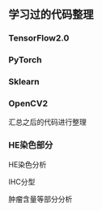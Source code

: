 ## 学习过的代码整理

### TensorFlow2.0

####

### PyTorch

### Sklearn

### OpenCV2

汇总之后的代码进行整理

### HE染色部分

HE染色分析

IHC分型

肿瘤含量等部分分析
